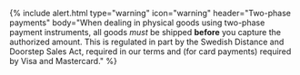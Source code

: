{% include alert.html type="warning" icon="warning" header="Two-phase payments" 
body="When dealing in physical goods using two-phase payment instruments, all 
goods _must_ be shipped **before** you capture the authorized amount. This is 
regulated in part by the Swedish Distance and Doorstep Sales Act, required in 
our terms and (for card payments) required by Visa and Mastercard." %}